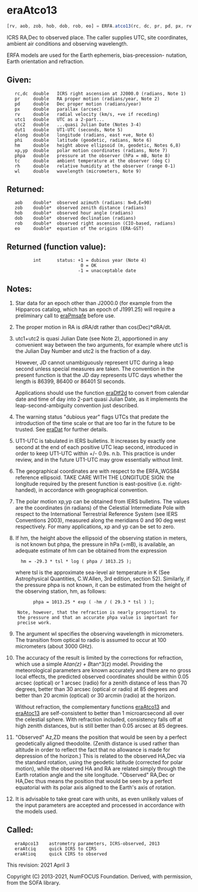 # eraAtco13

```js
[rv, aob, zob, hob, dob, rob, eo] = ERFA.atco13(rc, dc, pr, pd, px, rv, utc1, utc2, dut1, elong, phi, hm, xp, yp, phpa, tc, rh, wl)
```

ICRS RA,Dec to observed place.  The caller supplies UTC, site
coordinates, ambient air conditions and observing wavelength.

ERFA models are used for the Earth ephemeris, bias-precession-
nutation, Earth orientation and refraction.

## Given:
```
   rc,dc  double   ICRS right ascension at J2000.0 (radians, Note 1)
   pr     double   RA proper motion (radians/year, Note 2)
   pd     double   Dec proper motion (radians/year)
   px     double   parallax (arcsec)
   rv     double   radial velocity (km/s, +ve if receding)
   utc1   double   UTC as a 2-part...
   utc2   double   ...quasi Julian Date (Notes 3-4)
   dut1   double   UT1-UTC (seconds, Note 5)
   elong  double   longitude (radians, east +ve, Note 6)
   phi    double   latitude (geodetic, radians, Note 6)
   hm     double   height above ellipsoid (m, geodetic, Notes 6,8)
   xp,yp  double   polar motion coordinates (radians, Note 7)
   phpa   double   pressure at the observer (hPa = mB, Note 8)
   tc     double   ambient temperature at the observer (deg C)
   rh     double   relative humidity at the observer (range 0-1)
   wl     double   wavelength (micrometers, Note 9)
```

## Returned:
```
   aob    double*  observed azimuth (radians: N=0,E=90)
   zob    double*  observed zenith distance (radians)
   hob    double*  observed hour angle (radians)
   dob    double*  observed declination (radians)
   rob    double*  observed right ascension (CIO-based, radians)
   eo     double*  equation of the origins (ERA-GST)
```

## Returned (function value):
```
          int      status: +1 = dubious year (Note 4)
                            0 = OK
                           -1 = unacceptable date
```

## Notes:

1)  Star data for an epoch other than J2000.0 (for example from the
    Hipparcos catalog, which has an epoch of J1991.25) will require
    a preliminary call to [eraPmsafe][1] before use.

2)  The proper motion in RA is dRA/dt rather than cos(Dec)*dRA/dt.

3)  utc1+utc2 is quasi Julian Date (see Note 2), apportioned in any
    convenient way between the two arguments, for example where utc1
    is the Julian Day Number and utc2 is the fraction of a day.

    However, JD cannot unambiguously represent UTC during a leap
    second unless special measures are taken.  The convention in the
    present function is that the JD day represents UTC days whether
    the length is 86399, 86400 or 86401 SI seconds.

    Applications should use the function [eraDtf2d][2] to convert from
    calendar date and time of day into 2-part quasi Julian Date, as
    it implements the leap-second-ambiguity convention just
    described.

4)  The warning status "dubious year" flags UTCs that predate the
    introduction of the time scale or that are too far in the
    future to be trusted.  See [eraDat][3] for further details.

5)  UT1-UTC is tabulated in IERS bulletins.  It increases by exactly
    one second at the end of each positive UTC leap second,
    introduced in order to keep UT1-UTC within +/- 0.9s.  n.b. This
    practice is under review, and in the future UT1-UTC may grow
    essentially without limit.

6)  The geographical coordinates are with respect to the ERFA_WGS84
    reference ellipsoid.  TAKE CARE WITH THE LONGITUDE SIGN:  the
    longitude required by the present function is east-positive
    (i.e. right-handed), in accordance with geographical convention.

7)  The polar motion xp,yp can be obtained from IERS bulletins.  The
    values are the coordinates (in radians) of the Celestial
    Intermediate Pole with respect to the International Terrestrial
    Reference System (see IERS Conventions 2003), measured along the
    meridians 0 and 90 deg west respectively.  For many
    applications, xp and yp can be set to zero.

8)  If hm, the height above the ellipsoid of the observing station
    in meters, is not known but phpa, the pressure in hPa (=mB),
    is available, an adequate estimate of hm can be obtained from
    the expression

          hm = -29.3 * tsl * log ( phpa / 1013.25 );

    where tsl is the approximate sea-level air temperature in K
    (See Astrophysical Quantities, C.W.Allen, 3rd edition, section
    52).  Similarly, if the pressure phpa is not known, it can be
    estimated from the height of the observing station, hm, as
    follows:

```
          phpa = 1013.25 * exp ( -hm / ( 29.3 * tsl ) );

    Note, however, that the refraction is nearly proportional to
    the pressure and that an accurate phpa value is important for
    precise work.
```

9)  The argument wl specifies the observing wavelength in
    micrometers.  The transition from optical to radio is assumed to
    occur at 100 micrometers (about 3000 GHz).

10) The accuracy of the result is limited by the corrections for
    refraction, which use a simple A*tan(z) + B*tan^3(z) model.
    Providing the meteorological parameters are known accurately and
    there are no gross local effects, the predicted observed
    coordinates should be within 0.05 arcsec (optical) or 1 arcsec
    (radio) for a zenith distance of less than 70 degrees, better
    than 30 arcsec (optical or radio) at 85 degrees and better
    than 20 arcmin (optical) or 30 arcmin (radio) at the horizon.

    Without refraction, the complementary functions [eraAtco13][4] and
    [eraAtoc13][5] are self-consistent to better than 1 microarcsecond
    all over the celestial sphere.  With refraction included,
    consistency falls off at high zenith distances, but is still
    better than 0.05 arcsec at 85 degrees.

11) "Observed" Az,ZD means the position that would be seen by a
    perfect geodetically aligned theodolite.  (Zenith distance is
    used rather than altitude in order to reflect the fact that no
    allowance is made for depression of the horizon.)  This is
    related to the observed HA,Dec via the standard rotation, using
    the geodetic latitude (corrected for polar motion), while the
    observed HA and RA are related simply through the Earth rotation
    angle and the site longitude.  "Observed" RA,Dec or HA,Dec thus
    means the position that would be seen by a perfect equatorial
    with its polar axis aligned to the Earth's axis of rotation.

12) It is advisable to take great care with units, as even unlikely
    values of the input parameters are accepted and processed in
    accordance with the models used.

## Called:
```
   eraApco13    astrometry parameters, ICRS-observed, 2013
   eraAtciq     quick ICRS to CIRS
   eraAtioq     quick CIRS to observed
```

This revision:   2021 April 3

Copyright (C) 2013-2021, NumFOCUS Foundation.
Derived, with permission, from the SOFA library.


[1]: era.pmsafe.md
[2]: era.dtf2d.md
[3]: era.dat.md
[4]: era.atco13.md
[5]: era.atoc13.md
